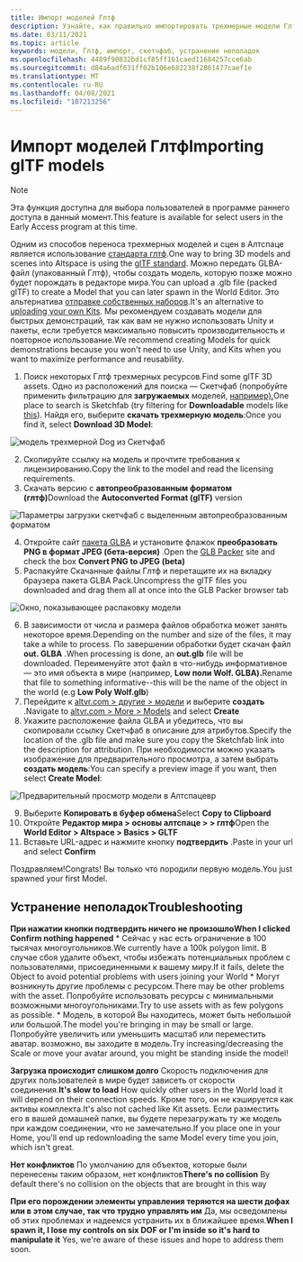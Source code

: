 ```yaml
---
title: Импорт моделей Глтф
description: Узнайте, как правильно импортировать трехмерные модели Глтф в возможности Алтспацевр и устранять любые проблемы.
ms.date: 03/11/2021
ms.topic: article
keywords: модели, Глтф, импорт, скетчфаб, устранение неполадок
ms.openlocfilehash: 4489f90832bd1cf85ff161caed11684257cce6ab
ms.sourcegitcommit: d84a6adf631ff02b106e682238f2861477caef1e
ms.translationtype: MT
ms.contentlocale: ru-RU
ms.lasthandoff: 04/08/2021
ms.locfileid: "107213256"
---
```

# <a name="importing-gltf-models"></a><span data-ttu-id="b835a-104">Импорт моделей Глтф</span><span class="sxs-lookup"><span data-stu-id="b835a-104">Importing glTF models</span></span>

> [!NOTE]
> <span data-ttu-id="b835a-105">Эта функция доступна для выбора пользователей в программе раннего доступа в данный момент.</span><span class="sxs-lookup"><span data-stu-id="b835a-105">This feature is available for select users in the Early Access program at this time.</span></span>

<span data-ttu-id="b835a-106">Одним из способов переноса трехмерных моделей и сцен в Алтспаце является использование [стандарта глтф](https://en.wikipedia.org/wiki/GlTF).</span><span class="sxs-lookup"><span data-stu-id="b835a-106">One way to bring 3D models and scenes into Altspace is using the [glTF standard](https://en.wikipedia.org/wiki/GlTF).</span></span> <span data-ttu-id="b835a-107">Можно передать GLBA-файл (упакованный Глтф), чтобы создать модель, которую позже можно будет порождать в редакторе мира.</span><span class="sxs-lookup"><span data-stu-id="b835a-107">You can upload a .glb file (packed glTF) to create a Model that you can later spawn in the World Editor.</span></span> <span data-ttu-id="b835a-108">Это альтернатива [отправке собственных наборов](uploading-custom-kits.md).</span><span class="sxs-lookup"><span data-stu-id="b835a-108">It's an alternative to [uploading your own Kits](uploading-custom-kits.md).</span></span> <span data-ttu-id="b835a-109">Мы рекомендуем создавать модели для быстрых демонстраций, так как вам не нужно использовать Unity и пакеты, если требуется максимально повысить производительность и повторное использование.</span><span class="sxs-lookup"><span data-stu-id="b835a-109">We recommend creating Models for quick demonstrations because you won't need to use Unity, and Kits when you want to maximize performance and reusability.</span></span> 

1. <span data-ttu-id="b835a-110">Поиск некоторых Глтф трехмерных ресурсов.</span><span class="sxs-lookup"><span data-stu-id="b835a-110">Find some glTF 3D assets.</span></span> <span data-ttu-id="b835a-111">Одно из расположений для поиска — Скетчфаб (попробуйте применить фильтрацию для **загружаемых** моделей, [например).](https://sketchfab.com/search?features=downloadable&q=low+poly+wolf&sort_by=-pertinence&type=models)</span><span class="sxs-lookup"><span data-stu-id="b835a-111">One place to search is Sketchfab (try filtering for **Downloadable** models like [this](https://sketchfab.com/search?features=downloadable&q=low+poly+wolf&sort_by=-pertinence&type=models)).</span></span> <span data-ttu-id="b835a-112">Найдя его, выберите **скачать трехмерную модель**:</span><span class="sxs-lookup"><span data-stu-id="b835a-112">Once you find it, select **Download 3D Model**:</span></span>

![модель трехмерной Dog из Скетчфаб](images/importing-models-img-01.png)

2. <span data-ttu-id="b835a-114">Скопируйте ссылку на модель и прочтите требования к лицензированию.</span><span class="sxs-lookup"><span data-stu-id="b835a-114">Copy the link to the model and read the licensing requirements.</span></span> 
3. <span data-ttu-id="b835a-115">Скачать версию с **автопреобразованным форматом (глтф)**</span><span class="sxs-lookup"><span data-stu-id="b835a-115">Download the **Autoconverted Format (glTF)** version</span></span>

![Параметры загрузки скетчфаб с выделенным автопреобразованным форматом](images/importing-models-img-02.png)

4. <span data-ttu-id="b835a-117">Откройте сайт [пакета GLBA](https://glb-packer.glitch.me) и установите флажок **преобразовать PNG в формат JPEG (бета-версия)** .</span><span class="sxs-lookup"><span data-stu-id="b835a-117">Open the [GLB Packer](https://glb-packer.glitch.me) site and check the box **Convert PNG to JPEG (beta)**</span></span>
5. <span data-ttu-id="b835a-118">Распакуйте Скачанные файлы Глтф и перетащите их на вкладку браузера пакета GLBA Pack.</span><span class="sxs-lookup"><span data-stu-id="b835a-118">Uncompress the glTF files you downloaded and drag them all at once into the GLB Packer browser tab</span></span>

![Окно, показывающее распаковку модели](images/importing-models-img-03.png)

6. <span data-ttu-id="b835a-120">В зависимости от числа и размера файлов обработка может занять некоторое время.</span><span class="sxs-lookup"><span data-stu-id="b835a-120">Depending on the number and size of the files, it may take a while to process.</span></span> <span data-ttu-id="b835a-121">По завершении обработки будет скачан файл **out. GLBA** .</span><span class="sxs-lookup"><span data-stu-id="b835a-121">When processing is done, an **out.glb** file will be downloaded.</span></span> <span data-ttu-id="b835a-122">Переименуйте этот файл в что-нибудь информативное — это имя объекта в мире (например, **Low поли Wolf. GLBA).**</span><span class="sxs-lookup"><span data-stu-id="b835a-122">Rename that file to something informative--this will be the name of the object in the world (e.g **Low Poly Wolf.glb**)</span></span>
7. <span data-ttu-id="b835a-123">Перейдите к [altvr.com > другие > модели](https://account.altvr.com/users/sign_in) и выберите **создать** .</span><span class="sxs-lookup"><span data-stu-id="b835a-123">Navigate to [altvr.com > More > Models](https://account.altvr.com/users/sign_in) and select **Create**</span></span>
8. <span data-ttu-id="b835a-124">Укажите расположение файла GLBA и убедитесь, что вы скопировали ссылку Скетчфаб в описание для атрибутов.</span><span class="sxs-lookup"><span data-stu-id="b835a-124">Specify the location of the .glb file and make sure you copy the Sketchfab link into the description for attribution.</span></span> <span data-ttu-id="b835a-125">При необходимости можно указать изображение для предварительного просмотра, а затем выбрать **создать модель**:</span><span class="sxs-lookup"><span data-stu-id="b835a-125">You can specify a preview image if you want, then select **Create Model**:</span></span>

![Предварительный просмотр модели в Алтспацевр](images/importing-models-img-04.png)

9. <span data-ttu-id="b835a-127">Выберите **Копировать в буфер обмена**</span><span class="sxs-lookup"><span data-stu-id="b835a-127">Select **Copy to Clipboard**</span></span>
10. <span data-ttu-id="b835a-128">Откройте **Редактор мира > основы алтспаце > > глтф**</span><span class="sxs-lookup"><span data-stu-id="b835a-128">Open the **World Editor > Altspace > Basics > GLTF**</span></span>
11. <span data-ttu-id="b835a-129">Вставьте URL-адрес и нажмите кнопку **подтвердить** .</span><span class="sxs-lookup"><span data-stu-id="b835a-129">Paste in your url and select **Confirm**</span></span>

<span data-ttu-id="b835a-130">Поздравляем!</span><span class="sxs-lookup"><span data-stu-id="b835a-130">Congrats!</span></span> <span data-ttu-id="b835a-131">Вы только что породили первую модель.</span><span class="sxs-lookup"><span data-stu-id="b835a-131">You just spawned your first Model.</span></span>

## <a name="troubleshooting"></a><span data-ttu-id="b835a-132">Устранение неполадок</span><span class="sxs-lookup"><span data-stu-id="b835a-132">Troubleshooting</span></span>

<span data-ttu-id="b835a-133">**При нажатии кнопки **подтвердить** ничего не произошло**</span><span class="sxs-lookup"><span data-stu-id="b835a-133">**When I clicked **Confirm** nothing happened**</span></span>
    * <span data-ttu-id="b835a-134">Сейчас у нас есть ограничение в 100 тысячах многоугольников.</span><span class="sxs-lookup"><span data-stu-id="b835a-134">We currently have a 100k polygon limit.</span></span> <span data-ttu-id="b835a-135">В случае сбоя удалите объект, чтобы избежать потенциальных проблем с пользователями, присоединенными к вашему миру.</span><span class="sxs-lookup"><span data-stu-id="b835a-135">If it fails, delete the Object to avoid potential problems with users joining your World</span></span>
    * <span data-ttu-id="b835a-136">Могут возникнуть другие проблемы с ресурсом.</span><span class="sxs-lookup"><span data-stu-id="b835a-136">There may be other problems with the asset.</span></span> <span data-ttu-id="b835a-137">Попробуйте использовать ресурсы с минимальными возможными многоугольниками.</span><span class="sxs-lookup"><span data-stu-id="b835a-137">Try to use assets with as few polygons as possible.</span></span>
    * <span data-ttu-id="b835a-138">Модель, в которой Вы находитесь, может быть небольшой или большой.</span><span class="sxs-lookup"><span data-stu-id="b835a-138">The model you're bringing in may be small or large.</span></span> <span data-ttu-id="b835a-139">Попробуйте увеличить или уменьшить масштаб или переместить аватар. возможно, вы заходите в модель.</span><span class="sxs-lookup"><span data-stu-id="b835a-139">Try increasing/decreasing the Scale or move your avatar around, you might be standing inside the model!</span></span>

<span data-ttu-id="b835a-140">**Загрузка происходит слишком долго** Скорость подключения для других пользователей в мире будет зависеть от скорости соединения.</span><span class="sxs-lookup"><span data-stu-id="b835a-140">**It's slow to load** How quickly other users in the World load it will depend on their connection speeds.</span></span> <span data-ttu-id="b835a-141">Кроме того, он не кэшируется как активы комплекта.</span><span class="sxs-lookup"><span data-stu-id="b835a-141">It's also not cached like Kit assets.</span></span> <span data-ttu-id="b835a-142">Если разместить его в вашей домашней папке, вы будете перезагружать ту же модель при каждом соединении, что не замечательно.</span><span class="sxs-lookup"><span data-stu-id="b835a-142">If you place one in your Home, you'll end up redownloading the same Model every time you join, which isn't great.</span></span>

<span data-ttu-id="b835a-143">**Нет конфликтов** По умолчанию для объектов, которые были перенесены таким образом, нет конфликтов</span><span class="sxs-lookup"><span data-stu-id="b835a-143">**There's no collision** By default there's no collision on the objects that are brought in this way</span></span>

<span data-ttu-id="b835a-144">**При его порождении элементы управления теряются на шести дофах или в этом случае, так что трудно управлять им** Да, мы осведомлены об этих проблемах и надеемся устранить их в ближайшее время.</span><span class="sxs-lookup"><span data-stu-id="b835a-144">**When I spawn it, I lose my controls on six DOF or I'm inside so it's hard to manipulate it** Yes, we're aware of these issues and hope to address them soon.</span></span>  